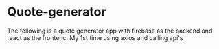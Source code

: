 # Quote-generator
The following is a quote generator app with firebase as the backend and react as the frontenc.
My 1st time using axios and calling api's
